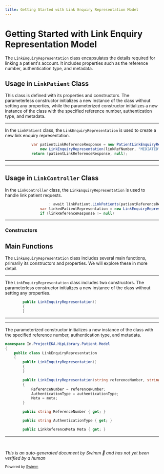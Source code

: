 ```yaml
---
title: Getting Started with Link Enquiry Representation Model
---
```

# Getting Started with Link Enquiry Representation Model

The <SwmToken path="src/In.ProjectEKA.HipService/Link/LinkPatient.cs" pos="106:3:3" line-data="                new LinkEnquiryRepresentation(linkRefNumber, &quot;MEDIATED&quot;, meta));">`LinkEnquiryRepresentation`</SwmToken> class encapsulates the details required for linking a patient's account. It includes properties such as the reference number, authentication type, and metadata.

## Usage in <SwmToken path="src/In.ProjectEKA.HipService/Link/LinkPatient.cs" pos="22:5:5" line-data="    public class LinkPatient">`LinkPatient`</SwmToken> Class

This class is defined with its properties and constructors. The parameterless constructor initializes a new instance of the class without setting any properties, while the parameterized constructor initializes a new instance of the class with the specified reference number, authentication type, and metadata.

<SwmSnippet path="/src/In.ProjectEKA.HipService/Link/LinkPatient.cs" line="105">

---

In the <SwmToken path="src/In.ProjectEKA.HipService/Link/LinkPatient.cs" pos="22:5:5" line-data="    public class LinkPatient">`LinkPatient`</SwmToken> class, the <SwmToken path="src/In.ProjectEKA.HipService/Link/LinkPatient.cs" pos="106:3:3" line-data="                new LinkEnquiryRepresentation(linkRefNumber, &quot;MEDIATED&quot;, meta));">`LinkEnquiryRepresentation`</SwmToken> is used to create a new link enquiry representation.

```c#
            var patientLinkReferenceResponse = new PatientLinkEnquiryRepresentation(
                new LinkEnquiryRepresentation(linkRefNumber, "MEDIATED", meta));
            return (patientLinkReferenceResponse, null);
```

---

</SwmSnippet>

<SwmSnippet path="/src/In.ProjectEKA.HipService/Link/LinkController.cs" line="103">

---

## Usage in <SwmToken path="src/In.ProjectEKA.HipService/Link/LinkController.cs" pos="24:5:5" line-data="    public class LinkController : ControllerBase">`LinkController`</SwmToken> Class

In the <SwmToken path="src/In.ProjectEKA.HipService/Link/LinkController.cs" pos="24:5:5" line-data="    public class LinkController : ControllerBase">`LinkController`</SwmToken> class, the <SwmToken path="src/In.ProjectEKA.HipService/Link/LinkController.cs" pos="104:9:9" line-data="                var linkedPatientRepresentation = new LinkEnquiryRepresentation();">`LinkEnquiryRepresentation`</SwmToken> is used to handle link patient requests.

```c#
                    : await linkPatient.LinkPatients(patientReferenceRequest);
                var linkedPatientRepresentation = new LinkEnquiryRepresentation();
                if (linkReferenceResponse != null)
```

---

</SwmSnippet>

### Constructors

## Main Functions

The <SwmToken path="src/In.ProjectEKA.HipService/Link/LinkPatient.cs" pos="106:3:3" line-data="                new LinkEnquiryRepresentation(linkRefNumber, &quot;MEDIATED&quot;, meta));">`LinkEnquiryRepresentation`</SwmToken> class includes several main functions, primarily its constructors and properties. We will explore these in more detail.

<SwmSnippet path="/src/In.ProjectEKA.HipLibrary/Patient/Model/LinkEnquiryRepresentation.cs" line="5">

---

The <SwmToken path="src/In.ProjectEKA.HipLibrary/Patient/Model/LinkEnquiryRepresentation.cs" pos="5:3:3" line-data="        public LinkEnquiryRepresentation()">`LinkEnquiryRepresentation`</SwmToken> class includes two constructors. The parameterless constructor initializes a new instance of the class without setting any properties.

```c#
        public LinkEnquiryRepresentation()
        {
        }
```

---

</SwmSnippet>

<SwmSnippet path="/src/In.ProjectEKA.HipLibrary/Patient/Model/LinkEnquiryRepresentation.cs" line="1">

---

The parameterized constructor initializes a new instance of the class with the specified reference number, authentication type, and metadata.

```c#
namespace In.ProjectEKA.HipLibrary.Patient.Model
{
    public class LinkEnquiryRepresentation
    {
        public LinkEnquiryRepresentation()
        {
        }

        public LinkEnquiryRepresentation(string referenceNumber, string authenticationType, LinkReferenceMeta meta)
        {
            ReferenceNumber = referenceNumber;
            AuthenticationType = authenticationType;
            Meta = meta;
        }

        public string ReferenceNumber { get; }

        public string AuthenticationType { get; }

        public LinkReferenceMeta Meta { get; }
```

---

</SwmSnippet>

&nbsp;

*This is an auto-generated document by Swimm 🌊 and has not yet been verified by a human*

<SwmMeta version="3.0.0" repo-id="Z2l0aHViJTNBJTNBaGlwLXNlcnZpY2UlM0ElM0FTd2ltbS1EZW1v" repo-name="hip-service"><sup>Powered by [Swimm](/)</sup></SwmMeta>
